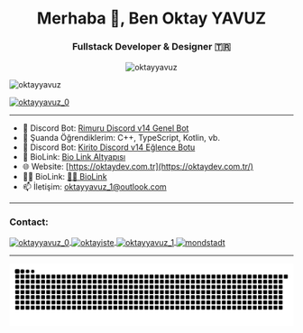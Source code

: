 <h1 align="center">Merhaba 👋, Ben Oktay YAVUZ</h1>
<h3 align="center">Fullstack Developer & Designer 🇹🇷</h3>

<p align="center">
  <img align="center" src="https://github-readme-stats.vercel.app/api?username=oktayyavuz&show_icons=true&locale=en" alt="oktayyavuz" />
</p>



<p align="left">
  <img src="https://komarev.com/ghpvc/?username=oktayyavuz&label=Profile%20views&color=0e75b6&style=flat" alt="oktayyavuz" />
</p>

<p align="left">
  <a href="https://twitter.com/oktayyavuz_0" target="_blank">
    <img src="https://img.shields.io/twitter/follow/oktayyavuz_0?logo=twitter&style=for-the-badge" alt="oktayyavuz_0" />
  </a>
</p>

---

- 🔭 Discord Bot: [Rimuru Discord v14 Genel Bot](https://github.com/oktayyavuz/Rimuru-Discord.js-v14-Bot)
- 🌱 Şuanda Öğrendiklerim: C++, TypeScript, Kotlin, vb.
- 🔭 Discord Bot: [Kirito Discord v14 Eğlence Botu](https://github.com/oktayyavuz/Kirito-v14-Bot-Altyapisi)
- 🔭 BioLink: [Bio Link Altyapısı](https://github.com/oktayyavuz/biolink)
- 🌐 Website: [https://oktaydev.com.tr](https://oktaydev.com.tr/)
- 👨‍💻 BioLink: [👨‍💻 BioLink](https://oktaydev.com.tr/bio)
- 📫 İletişim: [oktayyavuz_1@outlook.com](mailto:oktayyavuz_1@outlook.com)

---

<h3 align="left">Contact:</h3>
<p align="left">
  <a href="https://twitter.com/oktayyavuz_0" target="_blank">
    <img align="center" src="https://raw.githubusercontent.com/rahuldkjain/github-profile-readme-generator/master/src/images/icons/Social/twitter.svg" alt="oktayyavuz_0" height="30" width="40" />
  </a>
  <a href="https://fb.com/oktayiste" target="_blank">
    <img align="center" src="https://raw.githubusercontent.com/rahuldkjain/github-profile-readme-generator/master/src/images/icons/Social/facebook.svg" alt="oktayiste" height="30" width="40" />
  </a>
  <a href="https://instagram.com/oktayyavuz_1" target="_blank">
    <img align="center" src="https://raw.githubusercontent.com/rahuldkjain/github-profile-readme-generator/master/src/images/icons/Social/instagram.svg" alt="oktayyavuz_1" height="30" width="40" />
  </a>
  <a href="https://discord.gg/mondstadt" target="_blank">
    <img align="center" src="https://raw.githubusercontent.com/rahuldkjain/github-profile-readme-generator/master/src/images/icons/Social/discord.svg" alt="mondstadt" height="30" width="40" />
  </a>
</p>

---

<div align="center">
  <picture>
    <source media="(prefers-color-scheme: dark)" srcset="https://raw.githubusercontent.com/CagatayAkkas/CagatayAkkas/output/github-contribution-grid-snake-dark.svg">
    <source media="(prefers-color-scheme: light)" srcset="https://raw.githubusercontent.com/CagatayAkkas/CagatayAkkas/output/github-contribution-grid-snake.svg">
    <img alt="github contribution grid snake animation" src="https://raw.githubusercontent.com/CagatayAkkas/CagatayAkkas/output/github-contribution-grid-snake.svg">
  </picture>
</div>
